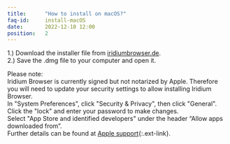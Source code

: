 ```yaml
---
title:		"How to install on macOS?"
faq-id:		install-macOS
date:		2022-12-10 12:00
position:	2
---
```

1.) Download the installer file from [iridiumbrowser.de](https://test.iridiumbrowser.de/downloads/macos "download Iridium Browser for macOS").   
2.) Save the .dmg file to your computer and open it.   

Please note:   
Iridium Browser is currently signed but not notarized by Apple. Therefore you will need to update your 
security settings to allow installing Iridium Browser.   
In "System Preferences", click "Security & Privacy", then click "General".   
Click the "lock" and enter your password to make changes.   
Select "App Store and identified developers" under the header “Allow apps downloaded from”.   
Further details can be found at [Apple support](https://support.apple.com/en-us/HT202491 "Apple support"){:.ext-link}.